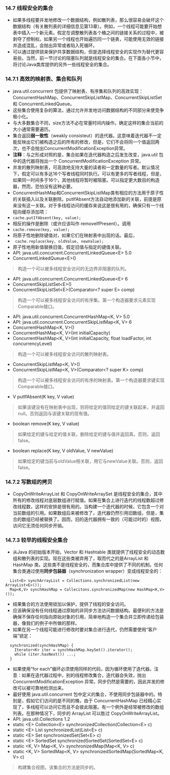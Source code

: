 ### 14.7 线程安全的集合
- 如果多线程要并发地修改一个数据结构，例如散列表，那么很容易会破坏这个数据结构（有关散列表的详细信息见第13章）。例如，一个线程可能要开始想表中插入一个新元素。假定在调整散列表各个桶之间的链接关系的过程中，被剥夺了控制权。如果另一个线程也开始遍历同一个链表，可能使用无效的链接并造成混乱，会抛出异常或者陷入死循环。
- 可以通过提供锁来保护共享数据结构，但是选择线程安全的实现作为替代更容易些。当然，前一节讨论的阻塞队列就是线程安全的集合。在下面各小节中，将讨论Java类库提供的另外一些线程安全的集合。
> 
### 14.7.1 高效的映射表、集合和队列
- java.util.concurrent 包提供了映射表、有序集和队列的高效实现：ConcurrentHashMap、ConcurrentSkipListMap、ConcurrentSkipListSet 和 ConcurrentLinkedQueue。
- 这些集合使用复杂的算法，通过允许并发地访问数据结构的不同部分来使竞争极小化。
- 与大多数集合不同，size方法不必在常量时间内操作。确定这样的集合当前的大小通常需要遍历。
- 集合返回**弱一致性**（weakly consisteut）的迭代器。这意味着迭代器不一定能反映出它们被构造之后的所有的修改，但是，它们不会将同一个值返回两次，也不会抛出ConcurrentModificationException异常。
- **注释**：与之形成对照的是，集合如果在迭代器构造之后发生改变，java.util 包中的迭代器将抛出一个 ConcurrentModificationException 异常。
- 并发的散列映射表，可高效地支持大量的读者和一定数量的写者。默认情况下，假定可以有多达16个写者线程同时执行。可以有更多的写者线程，但是，如果同一时间多于16个，其他线程将暂时被阻塞。可以指定更大数目的构造器，然而，恐怕没有这种必要。
- ConcurrentHashMap和ConcurrentSkipListMap类有相应的方法用于原子性的关联插入以及关联删除。putIfAbsent方法自动地添加新的关联，前提是原来没有这一关联。对于多线程访问的缓存来说这是很有用的，确保只有一个线程向缓存添加项：
- ` cache.putIfAbsent(key, value); `
- 相反的操作是删除（或许应该叫作 removeIfPresent）。调用
- ` cache.remove(key, value); `
- 将原子性地删除键值对，如果它们在映射表中出现的话。最后，
- ` cache.replace(key, oldValue, newValue);`
- 原子性地用新值替换旧值，假定旧值与指定的键值关联。
- API: java.util.concurrent.ConcurrentLinkedQueue\<E\> 5.0
- ConcurrentLinkedQueue\<E\>()
> 构造一个可以被多线程安全访问的无边界非阻塞的队列。
- API: java.util.concurrent.ConcurrentLinkedQueue\<E\>  6
- ConcurrentSkipListSet\<E\>()
- ConcurrentSkipListSet\<E\>(Comparator\<? super E\> comp)
> 构造一个可以被多线程安全访问的有序集。第一个构造器要求元素实现Comparable接口。
- API: java.util.concurrent.ConcurrentHashMap\<K, V\>  5.0
- API: java.util.concurrent.ConcurrentSkipListMap\<K, V\> 6
- ConcurrentHashMap\<K, V\>()
- ConcurrentHashMap\<K, V\>(int initialCapacity)
- ConcurrentHashMap\<K, V\>(int initialCapacity, float loadFactor, int concurrencyLevel)
> 构造一个可以被多线程安全访问的散列映射表。
- ConcurrentSkipListMap\<K, V\>()
- ConcurrentSkipListMap\<K, V\>(Comparator\<? super K\> comp)
> 构造一个可以被多线程安全访问的有序的映射表。第一个构造器要求键实现Comparable接口。
- V putIfAbsent(K key, V value)
> 如果该键没有在映射表中出现，则将给定的值同给定的键关联起来，并返回 null。否则返回与该键关联的现有值。
- boolean remove(K key, V value)
> 如果给定的键与给定的值关联，删除给定的键与值并返回真。否则，返回 false。
- boolean replace(K key, V oldValue, V newValue)
> 如果给定的键当前与oldValue相关联，用它与newValue关联。否则，返回false。
> 
### 14.7.2 写数组的拷贝
- CopyOnWriteArrayList 和 CopyOnWriteArraySet 是线程安全的集合，其中所有的修改线程对底层数组进行赋值。如果在集合上进行迭代的线程数超过修改线程数，这样的安排是很有用的。当构建一个迭代器的时候，它包含一个对当前数组的引用。如果数组后来被修改了，迭代器仍然引用旧数组，但是，集合的数组已经被替换了。因而，旧的迭代器拥有一致的（可能过时的）视图，访问它无须任何同步开销。
> 
### 14.7.3 较早的线程安全集合
- 从Java 的初始版本开始，Vector 和 Hashtable 类就提供了线程安全的动态数组和散列表的实现。现在这些类被弃用了，取而代之的是ArrayList 和 HashMap 类。这些类不是线程安全的，而集合库中提供了不同的机制。任何集合类通过使用**同步包装器**（synchronization wrapper）变成线程安全的：
```
  List<E> synchArrayList = Collections.synchronizedList(new ArrayList<E>());
  Map<K,V> synchHashMap = Collecitons.synchronizedMap(new HashMap<K,V>());
```
- 结果集合的方法使用锁加以保护，提供了线程的安全访问。
- 应该确保没有任何线程通过原始的非同步方法访问数据结构。最便利的方法是确保不保存任何指向原始对象的引用，简单地构造一个集合并立即传递给包装器，像我们的例子中所做的那样。
- 如果在另一个线程可能进行修改时要对集合进行迭代，仍然需要使用“客户端”锁定：
```
  synchronized(synchHashMap) {
    Iterator<K> iter = synchHashMap.keySet().iterator();
    while (iter.hasNext()) ...;
  }
```
- 如果使用“for each”循环必须使用同样的代码，因为循环使用了迭代器。注意：如果在迭代器过程中，别的线程修改集合，迭代器会失效，抛出 ConcurrentModificationException 异常。同步仍然是需要的，因此并发的修改可以被可靠地检测出来。
- 最好使用 java.util.concurrent 包中定义的集合，不使用同步包装器中的。特别是，假如它们访问的是不同的桶，由于 ConcurrentHashMap 已经精心实现了，多线程可以访问它而且不会彼此阻塞。有一个例外是经常被修改的数组列表。在那种情况下，同步的 ArrayList 可以胜过 CopyOnWriteArrayList。
- API: java.util.Collections 1.2
- static \<E\> Collection\<E\> synchronizedCollection(Collection\<E\> c)
- static \<E\> List synchronizedList(List\<E\> c)
- static \<E\> Set synchronizedSet(Set\<E\> c)
- static \<E\> SortedSet synchronizedSortedSet(SortedSet\<E\> c)
- static \<K, V\> Map\<K, V\> synchronizedMap(Map\<K, V\> c)
- static \<K, V\> SortedMap\<K, V\> synchronizedSortedMap(SortedMap\<K, V\> c)
> 构建集合视图，该集合的方法是同步的。
>  

